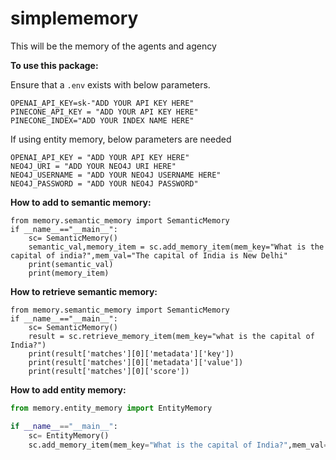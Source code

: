 # simplememory
This will be the memory of the agents and agency

**To use this package:**

Ensure that a `.env` exists with below parameters.

```
OPENAI_API_KEY=sk-"ADD YOUR API KEY HERE"
PINECONE_API_KEY = "ADD YOUR API KEY HERE"
PINECONE_INDEX="ADD YOUR INDEX NAME HERE"
```
If using entity memory, below parameters are needed
```
OPENAI_API_KEY = "ADD YOUR API KEY HERE"
NEO4J_URI = "ADD YOUR NEO4J URI HERE"
NEO4J_USERNAME = "ADD YOUR NEO4J USERNAME HERE"
NEO4J_PASSWORD = "ADD YOUR NEO4J PASSWORD"

```

**How to add to semantic memory:**
```
from memory.semantic_memory import SemanticMemory
if __name__=="__main__":
    sc= SemanticMemory()
    semantic_val,memory_item = sc.add_memory_item(mem_key="What is the capital of india?",mem_val="The capital of India is New Delhi"
    print(semantic_val)
    print(memory_item)

```
**How to retrieve semantic memory:**
```
from memory.semantic_memory import SemanticMemory
if __name__=="__main__":
    sc= SemanticMemory()
    result = sc.retrieve_memory_item(mem_key="what is the capital of India?")
    print(result['matches'][0]['metadata']['key'])
    print(result['matches'][0]['metadata']['value'])
    print(result['matches'][0]['score'])
```

**How to add entity memory:**
```python
from memory.entity_memory import EntityMemory

if __name__=="__main__":
    sc= EntityMemory()
    sc.add_memory_item(mem_key="What is the capital of India?",mem_val="The capital of India is New Delhi")

```
